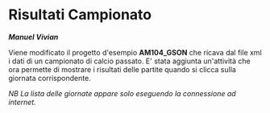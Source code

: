 # Risultati Campionato

***Manuel Vivian***


Viene modificato il progetto d'esempio **AM104_GSON** che ricava dal file xml i dati di un campionato di calcio passato. E' stata aggiunta un'attività che ora permette di mostrare i risultati delle partite quando si clicca sulla giornata corrispondente.   

*NB La lista delle giornate appare solo eseguendo la connessione ad internet.*